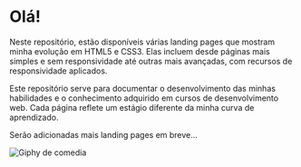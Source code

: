 <h1>Olá!</h1>

Neste repositório, estão disponíveis várias landing pages que mostram minha evolução em HTML5 e CSS3. Elas incluem desde páginas mais simples e sem responsividade até outras mais avançadas, com recursos de responsividade aplicados.

Este repositório serve para documentar o desenvolvimento das minhas habilidades e o conhecimento adquirido em cursos de desenvolvimento web. Cada página reflete um estágio diferente da minha curva de aprendizado.

Serão adicionadas mais landing pages em breve...

![Giphy de comedia](https://media.giphy.com/media/ZfK4cXKJTTay1Ava29/giphy.gif?cid=82a1493bih0g1vpieqrv6qnatxw2ry0q3yc63seeh2i8uqt3&ep=v1_gifs_trending&rid=giphy.gif&ct=g)
